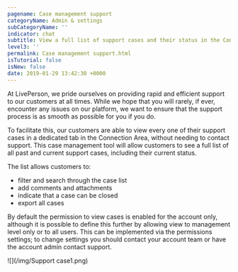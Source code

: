 ```yaml
---
pagename: Case management support
categoryName: Admin & settings
subCategoryName: ''
indicator: chat
subtitle: View a full list of support cases and their status in the Connection Area
level3: ''
permalink: Case management support.html
isTutorial: false
isNew: false
date: 2019-01-29 13:42:30 +0000
---
```


At LivePerson, we pride ourselves on providing rapid and efficient support to our customers at all times. While we hope that you will rarely, if ever, encounter any issues on our platform, we want to ensure that the support process is as smooth as possible for you if you do.

To facilitate this, our customers are able to view every one of their support cases in a dedicated tab in the Connection Area, without needing to contact support. This case management tool will allow customers to see a full list of all past and current support cases, including their current status.

The list allows customers to:

* filter and search through the case list
* add comments and attachments
* indicate that a case can be closed
* export all cases

By default the permission to view cases is enabled for the account only, although it is possible to define this further by allowing view to management level only or to all users. This can be implemented via the permissions settings; to change settings you should contact your account team or have the account admin contact support.


![](/img/Support case1.png)
